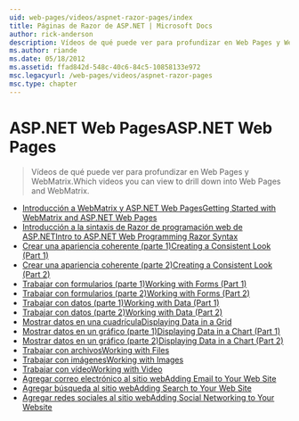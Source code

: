 ```yaml
---
uid: web-pages/videos/aspnet-razor-pages/index
title: Páginas de Razor de ASP.NET | Microsoft Docs
author: rick-anderson
description: Vídeos de qué puede ver para profundizar en Web Pages y WebMatrix.
ms.author: riande
ms.date: 05/18/2012
ms.assetid: ffad842d-548c-40c6-84c5-10858133e972
msc.legacyurl: /web-pages/videos/aspnet-razor-pages
msc.type: chapter
---
```

<a name="aspnet-web-pages"></a><span data-ttu-id="973e1-103">ASP.NET Web Pages</span><span class="sxs-lookup"><span data-stu-id="973e1-103">ASP.NET Web Pages</span></span>
=================
> <span data-ttu-id="973e1-104">Vídeos de qué puede ver para profundizar en Web Pages y WebMatrix.</span><span class="sxs-lookup"><span data-stu-id="973e1-104">Which videos you can view to drill down into Web Pages and WebMatrix.</span></span>


- [<span data-ttu-id="973e1-105">Introducción a WebMatrix y ASP.NET Web Pages</span><span class="sxs-lookup"><span data-stu-id="973e1-105">Getting Started with WebMatrix and ASP.NET Web Pages</span></span>](getting-started-with-webmatrix-and-aspnet-web-pages.md)
- [<span data-ttu-id="973e1-106">Introducción a la sintaxis de Razor de programación web de ASP.NET</span><span class="sxs-lookup"><span data-stu-id="973e1-106">Intro to ASP.NET Web Programming Razor Syntax</span></span>](introduction-to-aspnet-web-programming-using-the-razor-syntax.md)
- [<span data-ttu-id="973e1-107">Crear una apariencia coherente (parte 1)</span><span class="sxs-lookup"><span data-stu-id="973e1-107">Creating a Consistent Look (Part 1)</span></span>](creating-a-consistent-look-part-1.md)
- [<span data-ttu-id="973e1-108">Crear una apariencia coherente (parte 2)</span><span class="sxs-lookup"><span data-stu-id="973e1-108">Creating a Consistent Look (Part 2)</span></span>](creating-a-consistent-look-part-2.md)
- [<span data-ttu-id="973e1-109">Trabajar con formularios (parte 1)</span><span class="sxs-lookup"><span data-stu-id="973e1-109">Working with Forms (Part 1)</span></span>](working-with-forms-part-1.md)
- [<span data-ttu-id="973e1-110">Trabajar con formularios (parte 2)</span><span class="sxs-lookup"><span data-stu-id="973e1-110">Working with Forms (Part 2)</span></span>](working-with-forms-part-2.md)
- [<span data-ttu-id="973e1-111">Trabajar con datos (parte 1)</span><span class="sxs-lookup"><span data-stu-id="973e1-111">Working with Data (Part 1)</span></span>](working-with-data-part-1.md)
- [<span data-ttu-id="973e1-112">Trabajar con datos (parte 2)</span><span class="sxs-lookup"><span data-stu-id="973e1-112">Working with Data (Part 2)</span></span>](working-with-data-part-2.md)
- [<span data-ttu-id="973e1-113">Mostrar datos en una cuadrícula</span><span class="sxs-lookup"><span data-stu-id="973e1-113">Displaying Data in a Grid</span></span>](displaying-data-in-a-grid.md)
- [<span data-ttu-id="973e1-114">Mostrar datos en un gráfico (parte 1)</span><span class="sxs-lookup"><span data-stu-id="973e1-114">Displaying Data in a Chart (Part 1)</span></span>](displaying-data-in-a-chart-part-1.md)
- [<span data-ttu-id="973e1-115">Mostrar datos en un gráfico (parte 2)</span><span class="sxs-lookup"><span data-stu-id="973e1-115">Displaying Data in a Chart (Part 2)</span></span>](displaying-data-in-a-chart-part-2.md)
- [<span data-ttu-id="973e1-116">Trabajar con archivos</span><span class="sxs-lookup"><span data-stu-id="973e1-116">Working with Files</span></span>](working-with-files.md)
- [<span data-ttu-id="973e1-117">Trabajar con imágenes</span><span class="sxs-lookup"><span data-stu-id="973e1-117">Working with Images</span></span>](working-with-images.md)
- [<span data-ttu-id="973e1-118">Trabajar con vídeo</span><span class="sxs-lookup"><span data-stu-id="973e1-118">Working with Video</span></span>](working-with-video.md)
- [<span data-ttu-id="973e1-119">Agregar correo electrónico al sitio web</span><span class="sxs-lookup"><span data-stu-id="973e1-119">Adding Email to Your Web Site</span></span>](adding-email-to-your-web-site.md)
- [<span data-ttu-id="973e1-120">Agregar búsqueda al sitio web</span><span class="sxs-lookup"><span data-stu-id="973e1-120">Adding Search to Your Web Site</span></span>](adding-search-to-your-web-site.md)
- [<span data-ttu-id="973e1-121">Agregar redes sociales al sitio web</span><span class="sxs-lookup"><span data-stu-id="973e1-121">Adding Social Networking to Your Website</span></span>](adding-social-networking-to-your-website.md)
